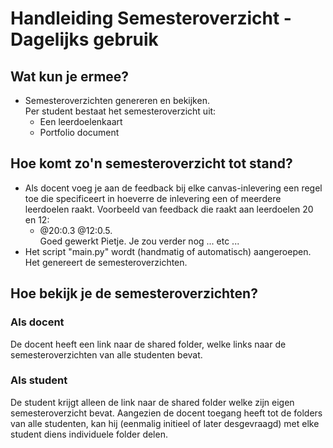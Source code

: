 # Handleiding Semesteroverzicht - Dagelijks gebruik
## Wat kun je ermee?
- Semesteroverzichten genereren en bekijken.    
Per student bestaat het semesteroverzicht uit:
  - Een leerdoelenkaart
  - Portfolio document
## Hoe komt zo'n semesteroverzicht tot stand?
- Als docent voeg je aan de feedback bij elke canvas-inlevering een regel toe die specificeert in hoeverre de inlevering een of meerdere leerdoelen raakt. Voorbeeld van feedback die raakt aan leerdoelen 20 en 12:
  - @20:0.3 @12:0.5.    
  Goed gewerkt Pietje. Je zou verder nog ... etc ...
- Het script "main.py" wordt (handmatig of automatisch) aangeroepen.
Het genereert de semesteroverzichten.
## Hoe bekijk je de semesteroverzichten?
### Als docent
De docent heeft een link naar de shared folder, welke links naar de semesteroverzichten van alle studenten bevat.
### Als student
De student krijgt alleen de link naar de shared folder welke zijn eigen semesteroverzicht bevat. Aangezien de docent toegang heeft tot de folders van alle studenten, kan hij (eenmalig initieel of later desgevraagd) met elke student diens individuele folder delen.